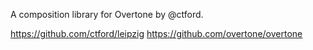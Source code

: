 A composition library for Overtone by @ctford.

https://github.com/ctford/leipzig
https://github.com/overtone/overtone
